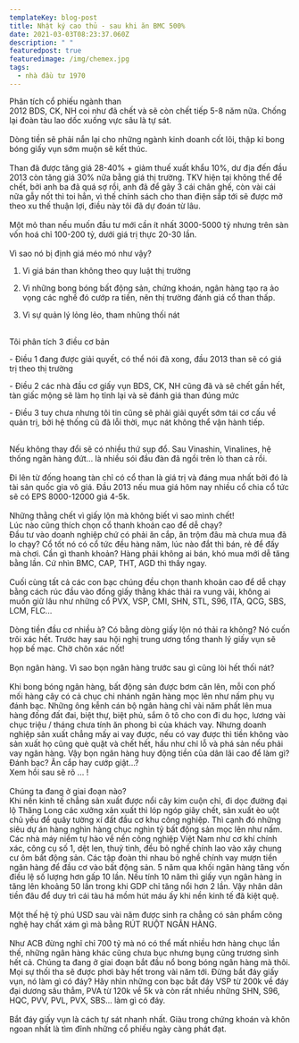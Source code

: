 ```yaml
---
templateKey: blog-post
title: Nhật ký cao thủ - sau khi ăn BMC 500%
date: 2021-03-03T08:23:37.060Z
description: " "
featuredpost: true
featuredimage: /img/chemex.jpg
tags:
  - nhà đầu tư 1970
---
```

Phân tích cổ phiếu ngành than\
2012 BDS, CK, NH coi như đã chết và sẽ còn chết tiếp 5-8 năm nữa. Chống lại đoàn tàu lao dốc xuống vực sâu là tự sát.\
\
Dòng tiền sẽ phải nắn lại cho những ngành kinh doanh cốt lõi, thập kỉ bong bóng giấy vụn sớm muộn sẽ kết thúc.\
\
Than đã được tăng giá 28-40% + giảm thuế xuất khẩu 10%, dư địa đến đầu 2013 còn tăng giá 30% nữa bằng giá thị trường. TKV hiện tại không thể để chết, bởi anh ba đã quá sợ rồi, anh đã để gãy 3 cái chân ghế, còn vài cái nữa gẫy nốt thì toi hẳn, vì thế chính sách cho than điện sắp tới sẽ được mở theo xu thế thuận lợi, điều này tôi đã dự đoán từ lâu.\
\
Một mỏ than nếu muốn đầu tư mới cần ít nhất 3000-5000 tỷ nhưng trên sàn vốn hoá chỉ 100-200 tỷ, dưới giá trị thực 20-30 lần.\
\
Vì sao nó bị định giá méo mó như vậy?

1. Vì giá bán than không theo quy luật thị trường

2. Vì những bong bóng bất động sản, chứng khoán, ngân hàng tạo ra ảo vọng các nghề đó cướp ra tiền, nên thị trường đánh giá cổ than thấp.

3. Vì sự quản lý lỏng lẻo, tham nhũng thối nát

\
Tôi phân tích 3 điều cơ bản

\- Điều 1 đang được giải quyết, có thể nói đã xong, đầu 2013 than sẽ có giá trị theo thị trường

\- Điều 2 các nhà đầu cơ giấy vụn BDS, CK, NH cũng đã và sẽ chết gần hết, tàn giấc mộng sẽ làm họ tỉnh lại và sẽ đánh giá than đúng mức

\- Điều 3 tuy chưa nhưng tôi tin cũng sẽ phải giải quyết sớm tái cơ cấu về quản trị, bởi hệ thống cũ đã lỗi thời, mục nát không thể vận hành tiếp.

\
Nếu không thay đổi sẽ có nhiều thứ sụp đổ. Sau Vinashin, Vinalines, hệ thống ngân hàng đứt... là nhiều sói đầu đàn đã ngồi trên lò than cả rồi.\
\
Đi lên từ đống hoang tàn chỉ có cổ than là giá trị và đáng mua nhất bởi đó là tài sản quốc gia vô giá. Đầu 2013 nếu mua giá hôm nay nhiều cổ chia cổ tức sẽ có EPS 8000-12000 giá 4-5k.\
\
Những thằng chết vì giấy lộn mà không biết vì sao mình chết!\
Lúc nào cũng thích chọn cổ thanh khoản cao để dễ chạy?\
Đầu tư vào doanh nghiệp chứ có phải ăn cắp, ăn trộm đâu mà chưa mua đã lo chạy? Cổ tốt nó có cổ tức đều hàng năm, lúc nào đắt thì bán, rẻ để đấy mà chơi. Cần gì thanh khoản? Hàng phải không ai bán, khó mua mới dễ tăng bằng lần. Cứ nhìn BMC, CAP, THT, AGD thì thấy ngay.\
\
Cuối cùng tất cả các con bạc chúng đều chọn thanh khoản cao để dễ chạy bằng cách rúc đầu vào đống giấy thằng khác thải ra vung vãi, không ai muốn giữ lâu như những cổ PVX, VSP, CMI, SHN, STL, S96, ITA, QCG, SBS, LCM, FLC...\
\
Dòng tiền đầu cơ nhiều à? Có bằng dòng giấy lộn nó thải ra không? Nó cuốn trôi xác hết. Trước hay sau hội nghị trung ương tổng thanh lý giấy vụn sẽ họp bế mạc. Chờ chôn xác nốt!\
\
Bọn ngân hàng. Vì sao bọn ngân hàng trước sau gì cũng lòi hết thối nát?\
\
Khi bong bóng ngân hàng, bất động sản được bơm căn lên, mỗi con phố mối hàng cây có cả chục chi nhánh ngân hàng mọc lên như nấm phụ vụ đánh bạc. Những ông kễnh cán bộ ngân hàng chỉ vài năm phất lên mua hàng đống đất đai, biệt thự, biệt phủ, sắm ô tô cho con đi du học, lương vài chục triệu / tháng chưa tính ăn phong bì của khách vay. Nhưng doanh nghiệp sản xuất chẳng mấy ai vay được, nếu có vay được thì tiền không vào sản xuất họ cũng què quặt và chết hết, hầu như chỉ lỗ và phá sản nếu phải vay ngân hàng. Vậy bọn ngân hàng huy động tiền của dân lãi cao để làm gì? Đánh bạc? Ăn cắp hay cướp giật...?\
Xem hồi sau sẽ rõ ... !\
\
Chúng ta đang ở giai đoạn nào?\
Khi nền kinh tế chẳng sản xuất được nổi cây kim cuộn chỉ, đi dọc đường đại lộ Thăng Long các xưởng xản xuất thì lóp ngóp giãy chết, sản xuất èo uột chủ yếu để quây tường xí đất đầu cơ khu công nghiệp. Thì cạnh đó những siêu dự án hàng nghìn hàng chục nghìn tỷ bất động sản mọc lên như nấm. Các nhà máy niềm tự hào về nền công nghiệp Việt Nam như cơ khí chính xác, công cụ số 1, dệt len, thuỷ tinh, đều bỏ nghề chính lao vào xây chung cư ôm bất động sản. Các tập đoàn thi nhau bỏ nghề chính vay mượn tiền ngân hàng để đầu cơ vào bất động sản. 5 năm qua khối ngân hàng tăng vốn điều lệ số lượng hơn gấp 10 lần. Nếu tính 10 năm thì giấy vụn ngân hàng in tăng lên khoảng 50 lần trong khi GDP chỉ tăng nổi hơn 2 lần. Vậy nhân dân tiền đâu để duy trì cái tàu há mồm hút máu ấy khi nền kinh tế đã kiệt quệ.\
\
Một thế hệ tỷ phú USD sau vài năm được sinh ra chẳng có sản phẩm công nghệ hay chất xám gì mà bằng RÚT RUỘT NGÂN HÀNG.\
\
Như ACB đừng nghĩ chỉ 700 tỷ mà nó có thể mất nhiều hơn hàng chục lần thế, những ngân hàng khác cũng chưa bục nhưng bụng cũng trương sình hết cả. Chúng ta đang ở giai đoạn bắt đầu nổ bong bóng ngân hàng mà thôi. Mọi sự thối tha sẽ được phơi bày hết trong vài năm tới. Đừng bắt đáy giấy vụn, nó làm gì có đáy? Hãy nhìn những con bạc bắt đáy VSP từ 200k về đáy đại dương sâu thẳm, PVA từ 120k về 5k và còn rất nhiều những SHN, S96, HQC, PVV, PVL, PVX, SBS... làm gì có đáy.\
\
Bắt đáy giấy vụn là cách tự sát nhanh nhất. Giàu trong chứng khoán và khôn ngoan nhất là tìm đỉnh những cổ phiếu ngày càng phát đạt.